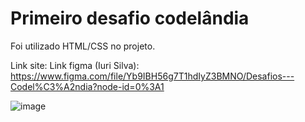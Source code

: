 # Primeiro desafio codelândia


Foi utilizado HTML/CSS no projeto.



Link site:
Link figma (Iuri Silva): https://www.figma.com/file/Yb9IBH56g7T1hdIyZ3BMNO/Desafios---Codel%C3%A2ndia?node-id=0%3A1


![image](https://user-images.githubusercontent.com/96672015/174526412-6aead279-cc65-4ed3-a745-ba8c1e60883a.png)

